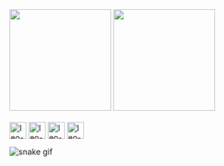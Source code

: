 
<div>
  <img height="180em" src="https://github-readme-stats.vercel.app/api?username=leorufinx&show_icons=true&theme=dracula&include_all_commits=true"&count_private=true"/>
<img height="180em" src="https://github-readme-stats.vercel.app/api/top-langs/?username=leorufinx&layout=compact&langs_count=16&theme=dracula"/>
</div>

<div style="display: inline_block"><br>
  <img align="center" alt="leo-html " height="30" widht="40" src="https://cdn.jsdelivr.net/gh/devicons/devicon/icons/html5/html5-original.svg">
  <img align="center" alt="leo-css " height="30" widht="40" src="https://cdn.jsdelivr.net/gh/devicons/devicon/icons/css3/css3-original.svg">
  <img align="center" alt="leo-javascript " height="30" widht="40" src="https://cdn.jsdelivr.net/gh/devicons/devicon/icons/javascript/javascript-original.svg">
  <img align="center" alt="leo-java " height="30" widht="40" src="https://cdn.jsdelivr.net/gh/devicons/devicon/icons/java/java-original.svg">
</div>

![snake gif](https://github.com/leorufinx/leorufinx/blob/output/github-contribution-grid-snake.svg)
